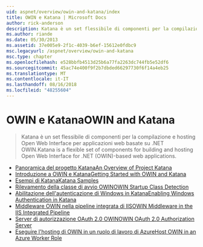 ```yaml
---
uid: aspnet/overview/owin-and-katana/index
title: OWIN e Katana | Microsoft Docs
author: rick-anderson
description: Katana è un set flessibile di componenti per la compilazione e hosting Open Web Interface per applicazioni web basate su .NET OWIN.
ms.author: riande
ms.date: 05/30/2013
ms.assetid: 37e005e9-2f1c-4039-b6ef-15612e0fdbc9
msc.legacyurl: /aspnet/overview/owin-and-katana
msc.type: chapter
ms.openlocfilehash: e528bbfb4513d25b6a77fa2263dc744fb5e52df6
ms.sourcegitcommit: 45ac74e400f9f2b7dbded66297730f6f14a4eb25
ms.translationtype: MT
ms.contentlocale: it-IT
ms.lasthandoff: 08/16/2018
ms.locfileid: "48255604"
---
```

<a name="owin-and-katana"></a><span data-ttu-id="61698-103">OWIN e Katana</span><span class="sxs-lookup"><span data-stu-id="61698-103">OWIN and Katana</span></span>
====================
> <span data-ttu-id="61698-104">Katana è un set flessibile di componenti per la compilazione e hosting Open Web Interface per applicazioni web basate su .NET OWIN.</span><span class="sxs-lookup"><span data-stu-id="61698-104">Katana is a flexible set of components for building and hosting Open Web Interface for .NET (OWIN)-based web applications.</span></span>


- [<span data-ttu-id="61698-105">Panoramica del progetto Katana</span><span class="sxs-lookup"><span data-stu-id="61698-105">An Overview of Project Katana</span></span>](an-overview-of-project-katana.md)
- [<span data-ttu-id="61698-106">Introduzione a OWIN e Katana</span><span class="sxs-lookup"><span data-stu-id="61698-106">Getting Started with OWIN and Katana</span></span>](getting-started-with-owin-and-katana.md)
- [<span data-ttu-id="61698-107">Esempi di Katana</span><span class="sxs-lookup"><span data-stu-id="61698-107">Katana Samples</span></span>](katana-samples.md)
- [<span data-ttu-id="61698-108">Rilevamento della classe di avvio OWIN</span><span class="sxs-lookup"><span data-stu-id="61698-108">OWIN Startup Class Detection</span></span>](owin-startup-class-detection.md)
- [<span data-ttu-id="61698-109">Abilitazione dell'autenticazione di Windows in Katana</span><span class="sxs-lookup"><span data-stu-id="61698-109">Enabling Windows Authentication in Katana</span></span>](enabling-windows-authentication-in-katana.md)
- [<span data-ttu-id="61698-110">Middleware OWIN nella pipeline integrata di IIS</span><span class="sxs-lookup"><span data-stu-id="61698-110">OWIN Middleware in the IIS Integrated Pipeline</span></span>](owin-middleware-in-the-iis-integrated-pipeline.md)
- [<span data-ttu-id="61698-111">Server di autorizzazione OAuth 2.0 OWIN</span><span class="sxs-lookup"><span data-stu-id="61698-111">OWIN OAuth 2.0 Authorization Server</span></span>](owin-oauth-20-authorization-server.md)
- [<span data-ttu-id="61698-112">Eseguire l'hosting di OWIN in un ruolo di lavoro di Azure</span><span class="sxs-lookup"><span data-stu-id="61698-112">Host OWIN in an Azure Worker Role</span></span>](host-owin-in-an-azure-worker-role.md)
